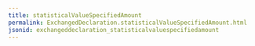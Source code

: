```yaml
---
title: statisticalValueSpecifiedAmount
permalink: ExchangedDeclaration.statisticalValueSpecifiedAmount.html
jsonid: exchangeddeclaration_statisticalvaluespecifiedamount
---
```

